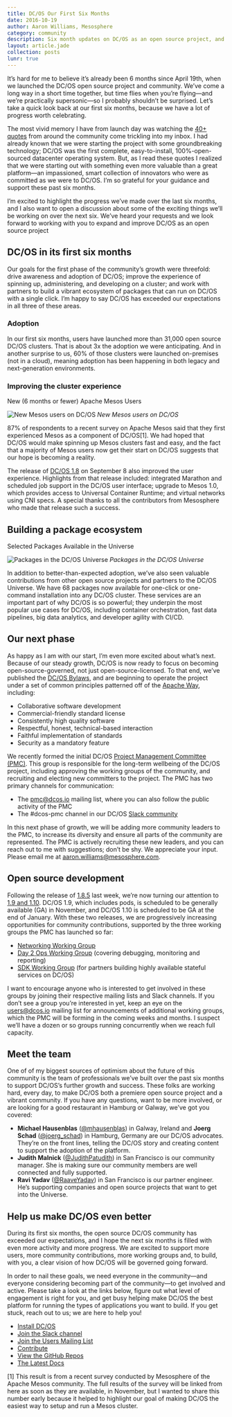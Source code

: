 ```yaml
---
title: DC/OS Our First Six Months
date: 2016-10-19
author: Aaron Williams, Mesosphere
category: community
description: Six month updates on DC/OS as an open source project, and a look forward to the next six months.
layout: article.jade
collection: posts
lunr: true
---
```


It’s hard for me to believe it’s already been 6 months since April 19th, when we launched the DC/OS open source project and community. We’ve come a long way in a short time together, but time flies when you’re flying—and we’re practically supersonic—so I probably shouldn’t be surprised. Let’s take a quick look back at our first six months, because we have a lot of progress worth celebrating.

The most vivid memory I have from launch day was watching the [40+ quotes](https://dcos.io/quotes/) from around the community come trickling into my inbox. I had already known that we were starting the project with some groundbreaking technology; DC/OS was the first complete, easy-to-install, 100%-open-sourced datacenter operating system. But, as I read these quotes I realized that we were starting out with something even more valuable than a great platform—an impassioned, smart collection of innovators who were as committed as we were to DC/OS. I’m so grateful for your guidance and support these past six months.

I’m excited to highlight the progress we’ve made over the last six months, and I also want to open a discussion about some of the exciting things we’ll be working on over the next six. We’ve heard your requests and we look forward to working with you to expand and improve DC/OS as an open source project

## DC/OS in its first six months

Our goals for the first phase of the community’s growth were threefold: drive awareness and adoption of DC/OS; improve the experience of spinning up, administering, and developing on a cluster; and work with partners to build a vibrant ecosystem of packages that can run on DC/OS with a single click. I’m happy to say DC/OS has exceeded our expectations in all three of these areas.

### Adoption

In our first six months, users have launched more than 31,000 open source DC/OS clusters. That is about 3x the adoption we were anticipating. And in another surprise to us, 60% of those clusters were launched on-premises (not in a cloud), meaning adoption has been happening in both legacy and next-generation environments.

### Improving the cluster experience

New (6 months or fewer) Apache Mesos Users 

<img src="/assets/images/blog/2016-10-19_6month-mesos_dcos.png" alt="New Mesos users on DC/OS" /> *New Mesos users on DC/OS*

87% of respondents to a recent survey on Apache Mesos said that they first experienced Mesos as a component of DC/OS[1]. We had hoped that DC/OS would make spinning up Mesos clusters fast and easy, and the fact that a majority of Mesos users now get their start on DC/OS suggests that our hope is becoming a reality.

The release of [DC/OS 1.8](https://dcos.io/releases/1.8.4/) on September 8 also improved the user experience. Highlights from that release included: integrated Marathon and scheduled job support in the DC/OS user interface; upgrade to Mesos 1.0, which provides access to Universal Container Runtime; and virtual networks using CNI specs. A special thanks to all the contributors from Mesosphere who made that release such a success.

## Building a package ecosystem

Selected Packages Available in the Universe 

<img src="/assets/images/blog/2016-10-19_6month-Universe-By4YYt29R.png" alt="Packages in the DC/OS Universe" /> *Packages in the DC/OS Universe*

In addition to better-than-expected adoption, we’ve also seen valuable contributions from other open source projects and partners to the DC/OS Universe. We have 68 packages now available for one-click or one-command installation into any DC/OS cluster. These services are an important part of why DC/OS is so powerful; they underpin the most popular use cases for DC/OS, including container orchestration, fast data pipelines, big data analytics, and developer agility with CI/CD.

## Our next phase

As happy as I am with our start, I’m even more excited about what’s next. Because of our steady growth, DC/OS is now ready to focus on becoming open-source-governed, not just open-source-licensed. To that end, we’ve published the [DC/OS Bylaws](https://docs.google.com/document/d/1MK4JJ0ZPXjnrHzQzj7ZcNspxwApC-hUFKcPcGBMiJ50/edit?usp=sharing), and are beginning to operate the project under a set of common principles patterned off of the [Apache Way](https://www.apache.org/foundation/how-it-works.html), including:

- Collaborative software development 
- Commercial-friendly standard license 
- Consistently high quality software 
- Respectful, honest, technical-based interaction 
- Faithful implementation of standards 
- Security as a mandatory feature 
  
We recently formed the initial DC/OS [Project Management Committee (PMC)](https://docs.google.com/document/d/1MK4JJ0ZPXjnrHzQzj7ZcNspxwApC-hUFKcPcGBMiJ50/edit#heading=h.abprk2itn5vs). This group is responsible for the long-term wellbeing of the DC/OS project, including approving the working groups of the community, and recruiting and electing new committers to the project. The PMC has two primary channels for communication:

- The [pmc@dcos.io](https://groups.google.com/a/dcos.io/forum/#!forum/dcos-pmc) mailing list, where you can also follow the public activity of the PMC 
- The #dcos-pmc channel in our DC/OS [Slack community](http://chat.dcos.io/) 
  
In this next phase of growth, we will be adding more community leaders to the PMC, to increase its diversity and ensure all parts of the community are represented. The PMC is actively recruiting these new leaders, and you can reach out to me with suggestions; don’t be shy. We appreciate your input. Please email me at aaron.williams@mesosphere.com.

## Open source development

Following the release of [1.8.5](https://dcos.io/blog/2016/minor-release-1-8-5-is-out/index.html) last week, we’re now turning our attention to [1.9 and 1.10](https://dcos.io/blog/2016/upcoming-dc-os-release-dates/index.html). DC/OS 1.9, which includes pods, is scheduled to be generally available (GA) in November, and DC/OS 1.10 is scheduled to be GA at the end of January. With these two releases, we are progressively increasing opportunities for community contributions, supported by the three working groups the PMC has launched so far:

- [Networking Working Group](https://groups.google.com/a/dcos.io/forum/#!forum/networking-wg) 
- [Day 2 Ops Working Group](https://groups.google.com/a/dcos.io/forum/#!forum/day-2-ops-wg) (covering debugging, monitoring and reporting) 
- [SDK Working Group](https://groups.google.com/a/dcos.io/forum/#!forum/sdk-wg) (for partners building highly available stateful services on DC/OS) 

I want to encourage anyone who is interested to get involved in these groups by joining their respective mailing lists and Slack channels. If you don’t see a group you’re interested in yet, keep an eye on the [users@dcos.io](https://groups.google.com/a/dcos.io/forum/#!forum/users) mailing list for announcements of additional working groups, which the PMC will be forming in the coming weeks and months. I suspect we’ll have a dozen or so groups running concurrently when we reach full capacity.

## Meet the team

One of of my biggest sources of optimism about the future of this community is the team of professionals we’ve built over the past six months to support DC/OS’s further growth and success. These folks are working hard, every day, to make DC/OS both a premiere open source project and a vibrant community. If you have any questions, want to be more involved, or are looking for a good restaurant in Hamburg or Galway, we’ve got you covered:

- **Michael Hausenblas** ([@mhausenblas](https://twitter.com/mhausenblas)) in Galway, Ireland and **Joerg Schad** ([@joerg_schad](https://twitter.com/joerg_schad)) in Hamburg, Germany are our DC/OS advocates. They’re on the front lines, telling the DC/OS story and creating content to support the adoption of the platform. 
- **Judith Malnick** ([@JudithPatudith](https://twitter.com/JudithPatudith)) in San Francisco is our community manager. She is making sure our community members are well connected and fully supported. 
- **Ravi Yadav** ([@RaaveYadav](https://twitter.com/RaaveYadav)) in San Francisco is our partner engineer. He’s supporting companies and open source projects that want to get into the Universe. 

## Help us make DC/OS even better

During its first six months, the open source DC/OS community has exceeded our expectations, and I hope the next six months is filled with even more activity and more progress. We are excited to support more users, more community contributions, more working groups and, to build, with you, a clear vision of how DC/OS will be governed going forward.

In order to nail these goals, we need everyone in the community—and everyone considering becoming part of the community—to get involved and active. Please take a look at the links below, figure out what level of engagement is right for you, and get busy helping make DC/OS the best platform for running the types of applications you want to build. If you get stuck, reach out to us; we are here to help you!

- [Install DC/OS](https://dcos.io/install/) 
- [Join the Slack channel](http://chat.dcos.io/) 
- [Join the Users Mailing List](https://groups.google.com/a/dcos.io/d/forum/users) 
- [Contribute](https://dcos.io/contribute/) 
- [View the GitHub Repos](https://github.com/dcos) 
- [The Latest Docs](https://dcos.io/docs/1.8/) 


[1] This result is from a recent survey conducted by Mesosphere of the Apache Mesos community. The full results of the survey will be linked from here as soon as they are available, in November, but I wanted to share this number early because it helped to highlight our goal of making DC/OS the easiest way to setup and run a Mesos cluster.
